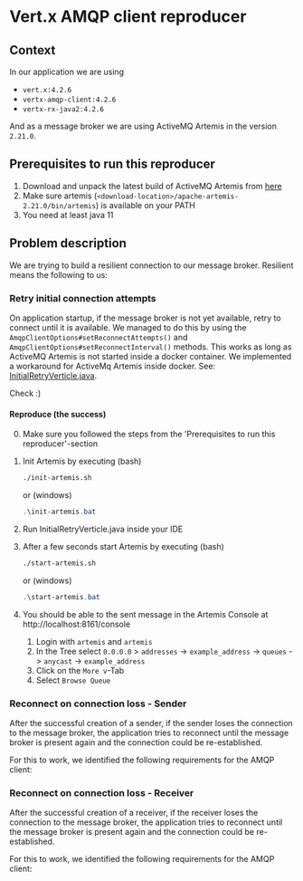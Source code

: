 # Vert.x AMQP client reproducer
## Context
In our application we are using
* `vert.x:4.2.6`
* `vertx-amqp-client:4.2.6`
* `vertx-rx-java2:4.2.6`

And as a message broker we are using ActiveMQ Artemis in the version `2.21.0`.

## Prerequisites to run this reproducer
1. Download and unpack the latest build of ActiveMQ Artemis from
   [here](https://activemq.apache.org/components/artemis/download/)
2. Make sure artemis (`<download-location>/apache-artemis-2.21.0/bin/artemis`) is available on your PATH
3. You need at least java 11

## Problem description
We are trying to build a resilient connection to our message broker. Resilient means the following to us:

### Retry initial connection attempts
On application startup, if the message broker is not yet available, retry to connect until it is available.
We managed to do this by using the `AmqpClientOptions#setReconnectAttempts()` and
`AmqpClientOptions#setReconnectInterval()` methods.
This works as long as ActiveMQ Artemis is not started inside a docker container. We implemented a workaround for
ActiveMq Artemis inside docker. See:
[InitialRetryVerticle.java](./app/src/main/java/com/jonastaulien/vertx/amqp/initialretry/InitialRetryVerticle.java).

Check :)

#### Reproduce (the success)
0. Make sure you followed the steps from the 'Prerequisites to run this reproducer'-section
1. Init Artemis by executing (bash)

    ```sh
    ./init-artemis.sh
    ```
    or (windows)
    ```powershell
    .\init-artemis.bat
    ```

2. Run InitialRetryVerticle.java inside your IDE
3. After a few seconds start Artemis by executing (bash)

    ```sh
    ./start-artemis.sh
    ```
   or (windows)
    ```powershell
    .\start-artemis.bat
    ```
4. You should be able to the sent message in the Artemis Console at http://localhost:8161/console
   1. Login with `artemis` and `artemis`
   2. In the Tree select `0.0.0.0` > `addresses` -> `example_address` -> `queues` -> `anycast` -> `example_address`
   3. Click on the `More v`-Tab
   4. Select `Browse Queue`

### Reconnect on connection loss - Sender
After the successful creation of a sender, if the sender loses the connection to the message broker, the application
tries to reconnect until the message broker is present again and the connection could be re-established.

For this to work, we identified the following requirements for the AMQP client:

### Reconnect on connection loss - Receiver
After the successful creation of a receiver, if the receiver loses the connection to the message broker, the application
tries to reconnect until the message broker is present again and the connection could be re-established.

For this to work, we identified the following requirements for the AMQP client:
